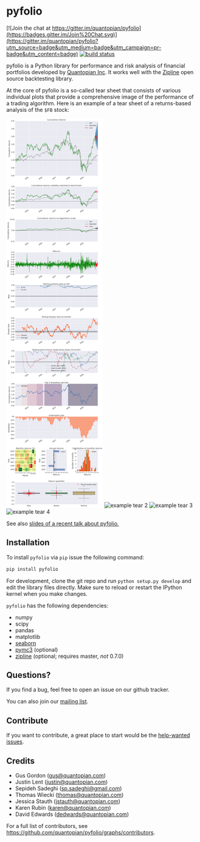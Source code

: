 # pyfolio

[![Join the chat at https://gitter.im/quantopian/pyfolio](https://badges.gitter.im/Join%20Chat.svg)](https://gitter.im/quantopian/pyfolio?utm_source=badge&utm_medium=badge&utm_campaign=pr-badge&utm_content=badge)
[![build status](https://travis-ci.org/quantopian/pyfolio.png?branch=master)](https://travis-ci.org/quantopian/pyfolio)

pyfolio is a Python library for performance and risk analysis of
financial portfolios developed by
[Quantopian Inc](https://www.quantopian.com). It works well with the
[Zipline](http://zipline.io) open source backtesting library.

At the core of pyfolio is a so-called tear sheet that consists of
various individual plots that provide a comprehensive image of the
performance of a trading algorithm. Here is an example of a tear sheet of a returns-based analysis of the `$FB` stock:

![example tear 1](https://github.com/quantopian/pyfolio/raw/master/docs/example_tear_1.png "Example tear sheet created from a Zipline algo")
![example tear 2](https://github.com/quantopian/pyfolio/raw/master/docs/example_tear_2.png)
![example tear 3](https://github.com/quantopian/pyfolio/raw/master/docs/example_tear_3.png)
![example tear 4](https://github.com/quantopian/pyfolio/raw/master/docs/example_tear_4.png)


See also [slides of a recent talk about pyfolio.](http://nbviewer.ipython.org/format/slides/github/quantopian/pyfolio/blob/master/pyfolio/examples/overview_slides.ipynb#/)

## Installation

To install `pyfolio` via `pip` issue the following command:

```bash
pip install pyfolio
```

For development, clone the git repo and run `python setup.py develop`
and edit the library files directly. Make sure to reload or restart
the IPython kernel when you make changes.

`pyfolio` has the following dependencies:
 - numpy
 - scipy
 - pandas
 - matplotlib
 - [seaborn](https://github.com/mwaskom/seaborn)
 - [pymc3](https://github.com/pymc-devs/pymc3) (optional)
 - [zipline](https://github.com/quantopian/zipline) (optional; requires master, *not* 0.7.0)

## Questions?

If you find a bug, feel free to open an issue on our github tracker.

You can also join our [mailing list](https://groups.google.com/forum/#!forum/pyfolio).

## Contribute

If you want to contribute, a great place to start would be the [help-wanted issues](https://github.com/quantopian/pyfolio/issues?q=is%3Aopen+is%3Aissue+label%3A%22help+wanted%22).

## Credits

* Gus Gordon (gus@quantopian.com)
* Justin Lent (justin@quantopian.com)
* Sepideh Sadeghi (sp.sadeghi@gmail.com)
* Thomas Wiecki (thomas@quantopian.com)
* Jessica Stauth (jstauth@quantopian.com)
* Karen Rubin (karen@quantopian.com)
* David Edwards (dedwards@quantopian.com)

For a full list of contributors, see https://github.com/quantopian/pyfolio/graphs/contributors.
